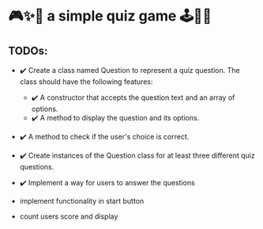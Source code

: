 # 🎮✨🌈 a simple quiz game 🕹️👾💥

## TODOs:
- ✔️ Create a class named Question to represent a quiz question. The class should have the following features:
  * ✔️ A constructor that accepts the question text and an array of options.
  * ✔️ A method to display the question and its options.
- ✔️ A method to check if the user's choice is correct.
  
- ✔️ Create instances of the Question class for at least three different quiz questions.
- ✔️ Implement a way for users to answer the questions
- implement functionality in start button
- count users score and display